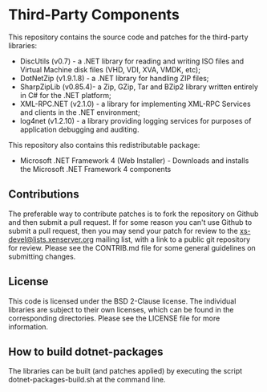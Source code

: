 Third-Party Components 
======================

This repository contains the source code and patches for the third-party 
libraries:

 *  DiscUtils (v0.7) - a .NET library for reading and writing ISO files 
    and Virtual Machine disk files (VHD, VDI, XVA, VMDK, etc);
 *  DotNetZip (v1.9.1.8) - a .NET library for handling ZIP files;
 *  SharpZipLib (v0.85.4)- a Zip, GZip, Tar and BZip2 library written 
    entirely in C# for the .NET platform;
 *  XML-RPC.NET (v2.1.0) - a library for implementing XML-RPC Services 
    and clients in the .NET environment;
 *  log4net (v1.2.10) - a library providing logging services for purposes 
    of application debugging and auditing.

This repository also contains this redistributable package:

 *  Microsoft .NET Framework 4 (Web Installer) - Downloads and installs 
    the Microsoft .NET Framework 4 components

Contributions
-------------

The preferable way to contribute patches is to fork the repository on Github and 
then submit a pull request. If for some reason you can't use Github to submit a 
pull request, then you may send your patch for review to the 
xs-devel@lists.xenserver.org mailing list, with a link to a public git repository 
for review. Please see the CONTRIB.md file for some general guidelines on submitting 
changes.

License
-------

This code is licensed under the BSD 2-Clause license. The individual libraries 
are subject to their own licenses, which can be found in the corresponding 
directories. Please see the LICENSE file for more information.

How to build dotnet-packages
----------------------------
The libraries can be built (and patches applied) by executing the script 
dotnet-packages-build.sh at the command line.
